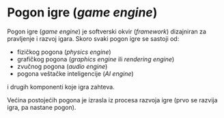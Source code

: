 # Pogon igre (*game engine*)

Pogon igre (*game engine*) je softverski okvir (*framework*) dizajniran za pravljenje i razvoj igara. Skoro svaki pogon igre se sastoji od:

* fizičkog pogona (*physics engine*)
* grafičkog pogona (*graphics engine* ili *rendering engine*)
* zvučnog pogona (*audio engine*)
* pogona veštačke inteligencije (*AI engine*)

i drugih komponenti koje igra zahteva.

Većina postojećih pogona je izrasla iz procesa razvoja igre (prvo se razvija igra, pa nastane pogon).
